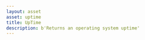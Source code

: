```yaml
---
layout: asset
asset: uptime
title: UpTime
description: b'Returns an operating system uptime'
---
```

